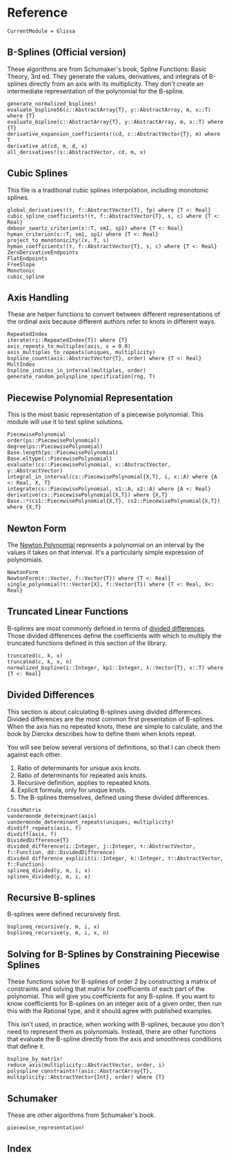 # Reference

```@meta
CurrentModule = Glissa
```

## B-Splines (Official version)

These algorithms are from Schumaker's book, Spline Functions: Basic Theory, 3rd ed.
They generate the values, derivatives, and integrals of B-splines
directly from an axis with its multiplicity. They don't create an intermediate
representation of the polynomial for the B-spline.

```@docs
generate_normalized_bsplines!
evaluate_bspline56(c::AbstractArray{T}, y::AbstractArray, m, x::T) where {T}
evaluate_bspline(c::AbstractArray{T}, y::AbstractArray, m, x::T) where {T}
derivative_expansion_coefficients!(cd, c::AbstractVector{T}, m) where T
derivative_at(cd, m, d, x)
all_derivatives!(s::AbstractVector, cd, m, x)
```

## Cubic Splines

This file is a traditional cubic splines interpolation, including
monotonic splines.

```@docs
global_derivatives!(τ, f::AbstractVector{T}, fp) where {T <: Real}
cubic_spline_coefficients!(τ, f::AbstractVector{T}, s, c) where {T <: Real}
deboor_swartz_criterion(s::T, sm1, sp1) where {T <: Real}
hyman_criterion(s::T, sm1, sp1) where {T <: Real}
project_to_monotonicity!(x, f, s)
hyman_coefficients!(τ, f::AbstractVector{T}, s, c) where {T <: Real}
ZeroDerivativeEndpoints
FlatEndpoints
FreeSlope
Monotonic
cubic_spline
```

## Axis Handling

These are helper functions to convert between different representations of
the ordinal axis because different authors refer to knots in different ways.

```@docs
RepeatedIndex
iterate(ri::RepeatedIndex{T}) where {T}
axis_repeats_to_multiples(axis, ϵ = 0.0)
axis_multiples_to_repeats(uniques, multiplicity)
bspline_count(axis::AbstractVector{T}, order) where {T <: Real}
MultIndex
bspline_indices_in_interval(multiples, order)
generate_random_polyspline_specification(rng, T)
```

## Piecewise Polynomial Representation

This is the most basic representation of a piecewise polynomial. This
module will use it to test spline solutions.

```@docs
PiecewisePolynomial
order(ps::PiecewisePolynomial)
degree(ps::PiecewisePolynomial)
Base.length(ps::PiecewisePolynomial)
Base.eltype(::PiecewisePolynomial)
evaluate!(cs::PiecewisePolynomial, x::AbstractVector, y::AbstractVector)
integral_in_interval(cs::PiecewisePolynomial{X,T}, i, x::A) where {A <: Real, X, T}
integrate(cs::PiecewisePolynomial, x1::A, x2::A) where {A <: Real}
derivative(cs::PiecewisePolynomial{X,T}) where {X,T}
Base.:*(cs1::PiecewisePolynomial{X,T}, cs2::PiecewisePolynomial{X,T}) where {X,T}
```

## Newton Form

The [Newton Polynomial](https://en.wikipedia.org/wiki/Newton_polynomial) represents
a polynomial on an interval by the values it takes on that interval. It's a particularly
simple expression of polynomials.

```@docs
NewtonForm
NewtonForm(τ::Vector, f::Vector{T}) where {T <: Real}
single_polynomial(τ::Vector{X}, f::Vector{T}) where {T <: Real, X<: Real}
```

## Truncated Linear Functions

B-splines are most commonly defined in terms of
[divided differences](https://en.wikipedia.org/wiki/Divided_differences). Those divided
differences define the coefficients with which to multiply the truncated functions
defined in this section of the library.

```@docs
truncated(c, k, x)
truncated(c, k, x, n)
normalized_bspline(i::Integer, kp1::Integer, λ::Vector{T}, x::T) where {T <: Real}
```

## Divided Differences

This section is about calculating B-splines using divided differences.
Divided differences are the most common first presentation of B-splines.
When the axis has no repeated knots, these are simple to calculate, and the book
by Dierckx describes how to define them when knots repeat.

You will see below several versions of definitions, so that I can check them
against each other.

1. Ratio of determinants for unique axis knots.
2. Ratio of determinants for repeated axis knots.
3. Recursive definition, applies to repeated knots.
4. Explicit formula, only for unique knots.
5. The B-splines themselves, defined using these divided differences.

```@docs
CrossMatrix
vandermonde_determinant(axis)
vandermonde_determinant_repeats(uniques, multiplicity)
divdiff_repeats(axis, f)
divdiff(axis, f)
DividedDifference{T}
divided_difference(i::Integer, j::Integer, τ::AbstractVector, f::Function, dd::DividedDifference)
divided_difference_explicit(i::Integer, k::Integer, τ::AbstractVector, f::Function)
splineq_divided(y, m, i, x)
splinen_divided(y, m, i, x)
```

## Recursive B-splines

B-splines were defined recursively first.

```@docs
bsplineq_recursive(y, m, i, x)
bsplineq_recursive(y, m, i, x, n)
```

## Solving for B-Splines by Constraining Piecewise Splines


These functions solve for B-splines of order 2 by constructing a matrix
of constraints and solving that matrix for coefficients of each part of the
polynomial. This will give you coefficients for any B-spline. If you want
to know coefficients for B-splines on an integer axis of a given order, then
run this with the Rational type, and it should agree with published examples.

This isn't used, in practice, when working with B-splines, because you don't need
to represent them as polynomials. Instead, there are other functions that evaluate
the B-spline directly from the axis and smoothness conditions that define it.

```@docs
bspline_by_matrix!
reduce_axis(multiplicity::AbstractVector, order, i)
polyspline_constraints!(axis::AbstractArray{T}, multiplicity::AbstractVector{Int}, order) where {T}
```

## Schumaker

These are other algorithms from Schumaker's book.

```@docs
piecewise_representation!
```

## Index

```@index
```
